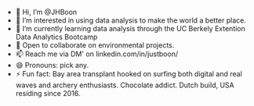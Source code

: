 - 👋 Hi, I’m @JHBoon
- 👀 I’m interested in using data analysis to make the world a better place. 
- 🌱 I’m currently learning data analysis through the UC Berkely Extention Data Analytics Bootcamp
- 💞️ Open to collaborate on environmental projects.
- 📫 Reach me via DM' on linkedin.com/in/justboon/
- 😄 Pronouns: pick any.
- ⚡ Fun fact: Bay area transplant hooked on surfing both digital and real waves and archery enthusiasts. Chocolate addict. Dutch build, USA residing since 2016.

<!---
JHBoon/JHBoon is a ✨ special ✨ repository because its `README.md` (this file) appears on your GitHub profile.
You can click the Preview link to take a look at your changes.
--->
